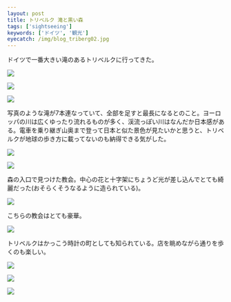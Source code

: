 ```yaml
---
layout: post
title: トリベルク 滝と黒い森
tags: ['sightseeing']
keywords: ['ドイツ', '観光']
eyecatch: /img/blog_triberg02.jpg
---
```


ドイツで一番大きい滝のあるトリベルクに行ってきた。

![ ](/img/blog_triberg01.jpg)

![ ](/img/blog_triberg02.jpg)

![ ](/img/blog_triberg03.jpg)

写真のような滝が7本連なっていて、全部を足すと最長になるとのこと。ヨーロッパの川は広くゆったり流れるものが多く、渓流っぽい川はなんだか日本感がある。電車を乗り継ぎ山奥まで登って日本と似た景色が見たいかと思うと、トリベルクが地球の歩き方に載ってないのも納得できる気がした。

![ ](/img/blog_triberg04.jpg)

![ ](/img/blog_triberg05.jpg)

森の入口で見つけた教会。中心の花と十字架にちょうど光が差し込んでとても綺麗だった(おそらくそうなるように造られている)。

![ ](/img/blog_triberg06.jpg)

こちらの教会はとても豪華。

![ ](/img/blog_triberg07.jpg)

トリベルクはかっこう時計の町としても知られている。店を眺めながら通りを歩くのも楽しい。

![ ](/img/blog_triberg08.jpg)

![ ](/img/blog_triberg09.jpg)

![ ](/img/blog_triberg10.jpg)
